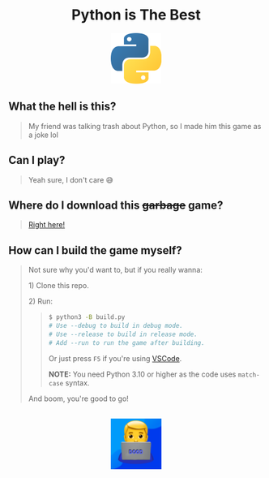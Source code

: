 <div align="center">
	<h1>Python is The Best</h1>
	<img src="assets/images/regular/python.png" width="100" height="100">
	<br>
</div>


## What the hell is this?
> My friend was talking trash about Python, so I made him this game as a joke lol

## Can I play?
> Yeah sure, I don't care 😅

## Where do I download this ~~garbage~~ game?
> [Right here!](https://github.com/itsamedood/PITB/releases)

## How can I build the game myself?
> Not sure why you'd want to, but if you really wanna:
>
> 1\) Clone this repo.
>
> 2\) Run:
> > ```sh
> > $ python3 -B build.py
> > # Use --debug to build in debug mode.
> > # Use --release to build in release mode.
> > # Add --run to run the game after building.
> > ```
> > Or just press `F5` if you're using [VSCode](https://code.visualstudio.com/).
> >
> > **NOTE:** You need Python 3.10 or higher as the code uses `match-case` syntax.
>
> And boom, you're good to go!


<div align="center">
    <br>
	<img src="assets/images/logos/itsamedood.png" width="100" height="100" />
</div>
